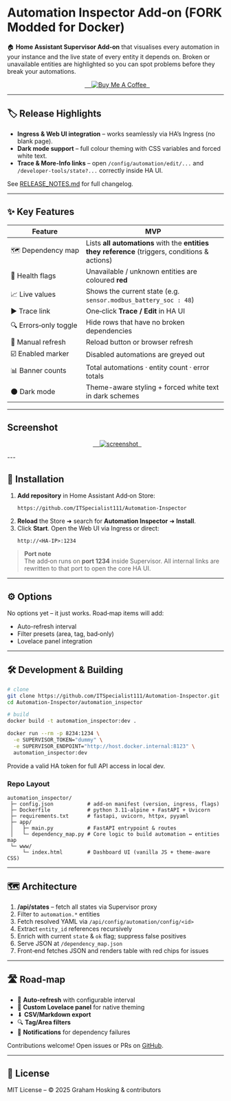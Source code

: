 # Automation Inspector Add‑on (FORK Modded for Docker)

🏠 **Home Assistant Supervisor Add‑on** that visualises every automation in your instance and the live state of every entity it depends on. Broken or unavailable entities are highlighted so you can spot problems before they break your automations.

<p align="center">
  <a href="https://www.buymeacoffee.com/ITSpecialist" target="_blank">
    <img src="https://img.shields.io/badge/Buy&nbsp;me&nbsp;a&nbsp;coffee-Support&nbsp;Dev-yellow?style=for-the-badge&logo=buy-me-a-coffee" alt="Buy Me A Coffee">
  </a>
</p>

---

## 🏷️ Release Highlights

- **Ingress & Web UI integration** – works seamlessly via HA’s Ingress (no blank page).  
- **Dark mode support** – full colour theming with CSS variables and forced white text.  
- **Trace & More-Info links** – open `/config/automation/edit/...` and `/developer-tools/state?...` correctly inside HA UI.

See [RELEASE_NOTES.md](RELEASE_NOTES.md) for full changelog.

---

## ✨ Key Features

| Feature | MVP |
|---------|------------|
| 🗺️ Dependency map | Lists **all automations** with the **entities they reference** (triggers, conditions & actions) |
| 🔴 Health flags | Unavailable / unknown entities are coloured **red** |
| 📈 Live values | Shows the current state (e.g. `sensor.modbus_battery_soc : 48`) |
| ▶ Trace link | One‑click **Trace / Edit** in HA UI |
| 🔍 Errors‑only toggle | Hide rows that have no broken dependencies |
| 🔄 Manual refresh | Reload button or browser refresh |
| ☑️ Enabled marker | Disabled automations are greyed out |
| 📊 Banner counts | Total automations · entity count · error totals |
| 🌑 Dark mode | Theme-aware styling + forced white text in dark schemes |

---

## Screenshot

<p align="center">
  <a href="https://github.com/ITSpecialist111/Automation-Inspector/blob/main/screenshot-light.png " target="_blank">
    <img src="https://github.com/ITSpecialist111/Automation-Inspector/blob/main/screenshot-light.png " alt="screenshot">
  </a>
</p>
---

## 🚀 Installation

1. **Add repository** in Home Assistant Add‑on Store:
   ```text
   https://github.com/ITSpecialist111/Automation-Inspector
   ```
2. **Reload** the Store ➜ search for **Automation Inspector** ➜ **Install**.
3. Click **Start**.  Open the Web UI via Ingress or direct:
   ```
   http://<HA-IP>:1234
   ```

> **Port note**  
> The add‑on runs on **port 1234** inside Supervisor. All internal links are rewritten to that port to open the core HA UI.

---

## ⚙️ Options

No options yet – it just works. Road‑map items will add:

* Auto-refresh interval  
* Filter presets (area, tag, bad‑only)  
* Lovelace panel integration  

---

## 🛠️ Development & Building

```bash
# clone
git clone https://github.com/ITSpecialist111/Automation-Inspector.git
cd Automation-Inspector/automation_inspector

# build
docker build -t automation_inspector:dev .

docker run --rm -p 8234:1234 \
  -e SUPERVISOR_TOKEN="dummy" \
  -e SUPERVISOR_ENDPOINT="http://host.docker.internal:8123" \
  automation_inspector:dev
```

Provide a valid HA token for full API access in local dev.

### Repo Layout
```
automation_inspector/
 ├─ config.json           # add‑on manifest (version, ingress, flags)
 ├─ Dockerfile            # python 3.11-alpine + FastAPI + Uvicorn
 ├─ requirements.txt      # fastapi, uvicorn, httpx, pyyaml
 ├─ app/
 │   ├─ main.py           # FastAPI entrypoint & routes
 │   └─ dependency_map.py # Core logic to build automation ↔ entities map
 └─ www/
     └─ index.html        # Dashboard UI (vanilla JS + theme-aware CSS)
```

---

## 🗺️ Architecture

1. **/api/states** – fetch all states via Supervisor proxy  
2. Filter to `automation.*` entities  
3. Fetch resolved YAML via `/api/config/automation/config/<id>`  
4. Extract `entity_id` references recursively  
5. Enrich with current `state` & `ok` flag; suppress false positives  
6. Serve JSON at `/dependency_map.json`  
7. Front‑end fetches JSON and renders table with red chips for issues

---

## 🛣️ Road‑map

* 🔄 **Auto-refresh** with configurable interval  
* 🎨 **Custom Lovelace panel** for native theming  
* ⬇ **CSV/Markdown export**  
* 🔍 **Tag/Area filters**  
* 🔔 **Notifications** for dependency failures  

Contributions welcome! Open issues or PRs on [GitHub](https://github.com/ITSpecialist111/Automation-Inspector).

---

## 📄 License

MIT License – © 2025 Graham Hosking & contributors
